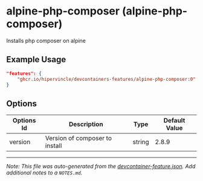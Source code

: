 
# alpine-php-composer (alpine-php-composer)

Installs php composer on alpine

## Example Usage

```json
"features": {
    "ghcr.io/hipervincle/devcontainers-features/alpine-php-composer:0": {}
}
```

## Options

| Options Id | Description | Type | Default Value |
|-----|-----|-----|-----|
| version | Version of composer to install | string | 2.8.9 |



---

_Note: This file was auto-generated from the [devcontainer-feature.json](https://github.com/hipervincle/devcontainers-features/blob/main/src/alpine-php-composer/devcontainer-feature.json).  Add additional notes to a `NOTES.md`._
